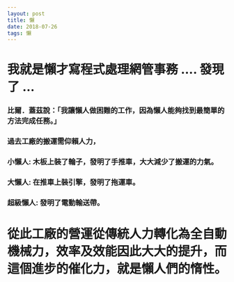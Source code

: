 ```yaml
---
layout: post
title: 懶
date: 2018-07-26
tags: 懶
---
```


# 我就是懶才寫程式處理網管事務 .... 發現了 ...

### 比爾．蓋茲說：「我讓懶人做困難的工作，因為懶人能夠找到最簡單的方法完成任務。」

### 過去工廠的搬運需仰賴人力，

### 小懶人: 木板上裝了輪子，發明了手推車，大大減少了搬運的力氣。

### 大懶人: 在推車上裝引擎，發明了拖運車。

###  超級懶人: 發明了電動輸送帶。

# 從此工廠的營運從傳統人力轉化為全自動機械力，效率及效能因此大大的提升，而這個進步的催化力，就是懶人們的惰性。

